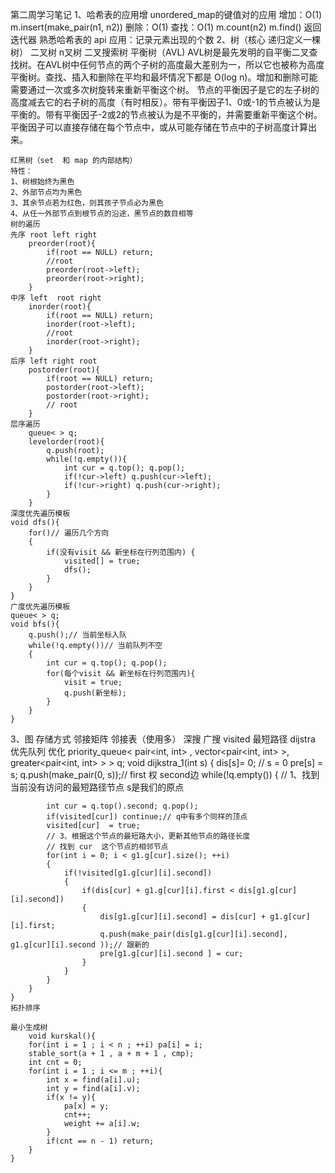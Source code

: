 第二周学习笔记
1、哈希表的应用增 unordered_map的键值对的应用
	增加：O(1)  m.insert(make_pair(n1, n2))
	删除：O(1) 
	查找：O(1)  m.count(n2)  m.find() 返回迭代器
	熟悉哈希表的 api 
	应用：记录元素出现的个数
2、树（核心 递归定义一棵树）	
	二叉树
	n叉树	
	二叉搜索树
	平衡树（AVL)
	AVL树是最先发明的自平衡二叉查找树。在AVL树中任何节点的两个子树的高度最大差别为一，所以它也被称为高度平衡树。查找、插入和删除在平均和最坏情况下都是 O(log n)。增加和删除可能需要通过一次或多次树旋转来重新平衡这个树。	节点的平衡因子是它的左子树的高度减去它的右子树的高度（有时相反）。带有平衡因子1、0或-1的节点被认为是平衡的。带有平衡因子-2或2的节点被认为是不平衡的，并需要重新平衡这个树。平衡因子可以直接存储在每个节点中，或从可能存储在节点中的子树高度计算出来。
	
	红黑树（set  和 map 的内部结构）
	特性：
	1、树根始终为黑色
	2、外部节点均为黑色
	3、其余节点若为红色，则其孩子节点必为黑色
	4、从任一外部节点到根节点的沿途，黑节点的数目相等
	树的遍历
	先序 root left right
		preorder(root){
			if(root == NULL) return;
			//root
			preorder(root->left);
			preorder(root->right);
		}
	中序 left  root right
		inorder(root){
			if(root == NULL) return;
			inorder(root->left);
			//root
			inorder(root->right);
		}
	后序 left right root
		postorder(root){
			if(root == NULL) return;
			postorder(root->left);
			postorder(root->right);
			// root
		}
	层序遍历
		queue< > q;
		levelorder(root){
			q.push(root);
			while(!q.empty()){
				int cur = q.top(); q.pop();
				if(!cur->left) q.push(cur->left);
				if(!cur->right) q.push(cur->right);
			}
		}
	深度优先遍历模板
	void dfs(){
		for()// 遍历几个方向
		{
			if(没有visit && 新坐标在行列范围内) {
				visited[] = true;
				dfs();
			} 
		} 
	}
	广度优先遍历模板
	queue< > q;
	void bfs(){
		q.push();// 当前坐标入队
		while(!q.empty())// 当前队列不空
		{
			int cur = q.top(); q.pop();
			for(每个visit && 新坐标在行列范围内){
				visit = true;
				q.push(新坐标);
			}
		}
	}
3、图
	存储方式 邻接矩阵 邻接表（使用多）
	深搜 广搜 visited
	最短路径 dijstra  优先队列 优化
	priority_queue< pair<int, int> , vector<pair<int, int> >, greater<pair<int, int> > > q;
	void dijkstra_1(int s) 
	{
		dis[s]= 0;  // s = 0 
		pre[s] = s;
		q.push(make_pair(0, s));// first 权 second边 
		while(!q.empty()) 
		{
			// 1、找到当前没有访问的最短路径节点   s是我们的原点 
			
			int cur = q.top().second; q.pop();
			if(visited[cur]) continue;// q中有多个同样的顶点		
			visited[cur]  = true;
			// 3、根据这个节点的最短路大小，更新其他节点的路径长度
			// 找到 cur  这个节点的相邻节点 
			for(int i = 0; i < g1.g[cur].size(); ++i) 
			{
				if(!visited[g1.g[cur][i].second])
				{
					if(dis[cur] + g1.g[cur][i].first < dis[g1.g[cur][i].second]) 
					{
						dis[g1.g[cur][i].second] = dis[cur] + g1.g[cur][i].first;
						q.push(make_pair(dis[g1.g[cur][i].second], g1.g[cur][i].second ));// 跟新的 
						pre[g1.g[cur][i].second ] = cur;
					}
				} 
			}	
		}	
	} 
	拓扑排序
	
	最小生成树
		void kurskal(){
		for(int i = 1 ; i < n ; ++i) pa[i] = i;
		stable_sort(a + 1 , a + m + 1 , cmp);
		int cnt = 0;
		for(int i = 1 ; i <= m ; ++i){
			int x = find(a[i].u);
			int y = find(a[i].v);
			if(x != y){
				pa[x] = y;
				cnt++;
				weight += a[i].w;
			}
			if(cnt == n - 1) return;
		}
	}
	
